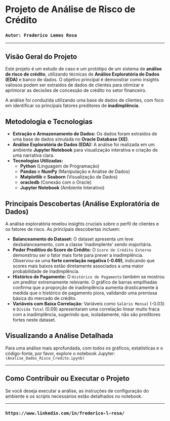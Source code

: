 # Projeto de Análise de Risco de Crédito 

### `Autor: Frederico Lemes Rosa`

---

## Visão Geral do Projeto

Este projeto é um estudo de caso e um protótipo de um sistema de **análise de risco de crédito**, utilizando técnicas de **Análise Exploratória de Dados (EDA)** e banco de dados. O objetivo principal é demonstrar como insights valiosos podem ser extraídos de dados de clientes para otimizar e aprimorar as decisões de concessão de crédito no setor financeiro.

A análise foi conduzida utilizando uma base de dados de clientes, com foco em identificar os principais fatores preditores de **inadimplência**.

## Metodologia e Tecnologias

* **Extração e Armazenamento de Dados:** Os dados foram extraídos de uma base de dados simulada no **Oracle Database (XE)**.
* **Análise Exploratória de Dados (EDA):** A análise foi realizada em um ambiente **Jupyter Notebook** para visualização interativa e criação de uma narrativa clara.
* **Tecnologias Utilizadas:**
    * **Python** (Linguagem de Programação)
    * **Pandas** e **NumPy** (Manipulação e Análise de Dados)
    * **Matplotlib** e **Seaborn** (Visualização de Dados)
    * **oracledb** (Conexão com o Oracle)
    * **Jupyter Notebook** (Ambiente Interativo)

## Principais Descobertas (Análise Exploratória de Dados)

A análise exploratória revelou insights cruciais sobre o perfil de clientes e os fatores de risco. As principais descobertas incluem:

* **Balanceamento do Dataset:** O dataset apresenta um leve desbalanceamento, com a classe 'inadimplente' sendo majoritária.
* **Poder Preditivo do Score de Crédito:** O `Score de Crédito Externo` demonstrou ser o fator mais forte para prever a inadimplência. Observou-se uma **forte correlação negativa (-0.69)**, indicando que scores mais baixos estão diretamente associados a uma maior probabilidade de inadimplência.
* **Histórico de Pagamento:** O `Histórico de Pagamento` também se mostrou um preditor extremamente relevante. O gráfico de barras empilhadas confirma que a proporção de inadimplência aumenta drasticamente à medida que o histórico de pagamento piora, validando uma premissa básica do mercado de crédito.
* **Variáveis com Baixa Correlação:** Variáveis como `Salário Mensal` (-0.03) e `Dívida Total` (0.09) apresentaram uma correlação linear muito fraca com a inadimplência, sugerindo que, isoladamente, não são preditores fortes neste dataset.

## Visualizando a Análise Detalhada

Para uma análise mais aprofundada, com todos os gráficos, estatísticas e o código-fonte, por favor, explore o notebook Jupyter: `(Analise_Dados_Risco_Credito.ipynb)`

---

## Como Contribuir ou Executar o Projeto

Se você deseja executar a análise, as instruções de configuração do ambiente e os scripts necessários estão detalhados no notebook.

---

### `https://www.linkedin.com/in/frederico-l-rosa/`
